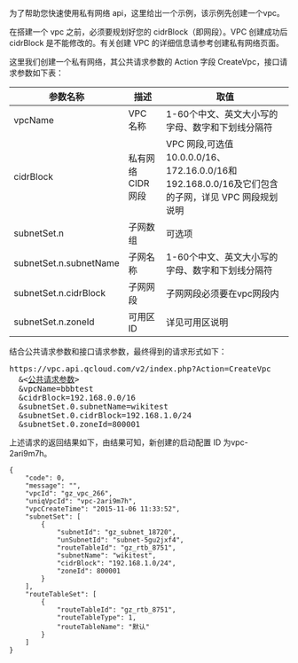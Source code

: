 为了帮助您快速使用私有网络 api，这里给出一个示例，该示例先创建一个vpc。

在搭建一个 vpc 之前，必须要规划好您的 cidrBlock（即网段）。VPC 创建成功后 cidrBlock 是不能修改的。有关创建 VPC 的详细信息请参考创建私有网络页面。

这里我们创建一个私有网络，其公共请求参数的 Action 字段 CreateVpc，接口请求参数如下表：

| 参数名称 | 描述 | 取值 |
|---------|---------|---------|
| vpcName | VPC 名称 | 1-60个中文、英文大小写的字母、数字和下划线分隔符 |
| cidrBlock | 私有网络 CIDR 网段 | VPC 网段,可选值 10.0.0.0/16、172.16.0.0/16和192.168.0.0/16及它们包含的子网，详见 VPC 网段规划说明 |
| subnetSet.n |子网数组 | 可选项 |
| subnetSet.n.subnetName | 子网名称 | 1-60个中文、英文大小写的字母、数字和下划线分隔符 |
| subnetSet.n.cidrBlock | 子网网段 | 子网网段必须要在vpc网段内 |
| subnetSet.n.zoneId | 可用区 ID | 详见可用区说明 |

结合公共请求参数和接口请求参数，最终得到的请求形式如下：

<pre>
https://vpc.api.qcloud.com/v2/index.php?Action=CreateVpc
  &<<a href="https://cloud.tencent.com/doc/api/229/6976">公共请求参数</a>>
  &vpcName=bbbtest
  &cidrBlock=192.168.0.0/16
  &subnetSet.0.subnetName=wikitest
  &subnetSet.0.cidrBlock=192.168.1.0/24
  &subnetSet.0.zoneId=800001
</pre>
上述请求的返回结果如下，由结果可知，新创建的启动配置 ID 为vpc-2ari9m7h。

```
{
    "code": 0,
    "message": "",
    "vpcId": "gz_vpc_266",
    "uniqVpcId": "vpc-2ari9m7h",
    "vpcCreateTime": "2015-11-06 11:33:52",
    "subnetSet": [
        {
            "subnetId": "gz_subnet_18720",
            "unSubnetId": "subnet-5gu2jxf4",
            "routeTableId": "gz_rtb_8751",
            "subnetName": "wikitest",
            "cidrBlock": "192.168.1.0/24",
            "zoneId": 800001
        }
    ],
    "routeTableSet": [
        {
            "routeTableId": "gz_rtb_8751",
            "routeTableType": 1,
            "routeTableName": "默认"
        }
    ]
}
```
